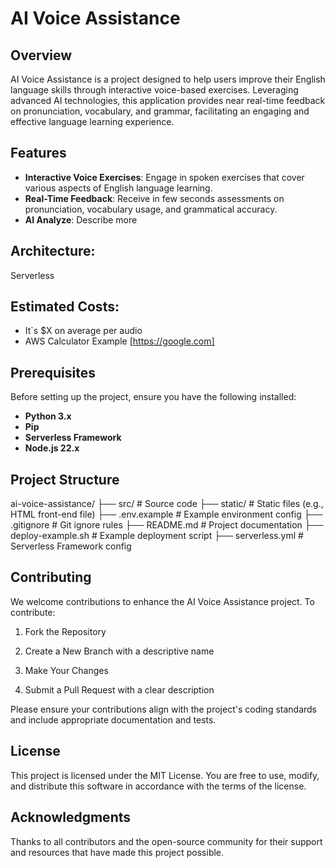# AI Voice Assistance

## Overview

AI Voice Assistance is a project designed to help users improve their English language skills through interactive voice-based exercises. Leveraging advanced AI technologies, this application provides near real-time feedback on pronunciation, vocabulary, and grammar, facilitating an engaging and effective language learning experience.

## Features

- **Interactive Voice Exercises**: Engage in spoken exercises that cover various aspects of English language learning.
- **Real-Time Feedback**: Receive in few seconds assessments on pronunciation, vocabulary usage, and grammatical accuracy.
- **AI Analyze**: Describe more

## Architecture:

Serverless

## Estimated Costs:

- It`s $X on average per audio
- AWS Calculator Example [https://google.com]

## Prerequisites

Before setting up the project, ensure you have the following installed:

- **Python 3.x**
- **Pip**
- **Serverless Framework**
- **Node.js 22.x**

## Project Structure

ai-voice-assistance/
├── src/ # Source code
├── static/ # Static files (e.g., HTML front-end file)
├── .env.example # Example environment config
├── .gitignore # Git ignore rules
├── README.md # Project documentation
├── deploy-example.sh # Example deployment script
├── serverless.yml # Serverless Framework config

## Contributing

We welcome contributions to enhance the AI Voice Assistance project. To contribute:

1. Fork the Repository

2. Create a New Branch with a descriptive name

3. Make Your Changes

4. Submit a Pull Request with a clear description

Please ensure your contributions align with the project's coding standards and include appropriate documentation and tests.

## License

This project is licensed under the MIT License. You are free to use, modify, and distribute this software in accordance with the terms of the license.

## Acknowledgments

Thanks to all contributors and the open-source community for their support and resources that have made this project possible.
